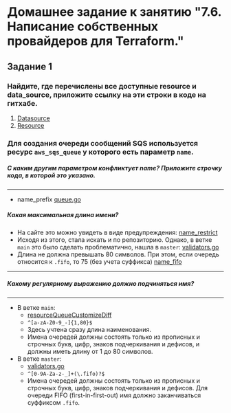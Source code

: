 # Домашнее задание к занятию "7.6. Написание собственных провайдеров для Terraform."

## Задание 1 

### Найдите, где перечислены все доступные resource и data_source, приложите ссылку на эти строки в коде на гитхабе.

1. [Datasource](https://github.com/hashicorp/terraform-provider-aws/blob/6076d5a60ec814b243bc45170d67cb268a39d927/internal/provider/provider.go#L338)
2. [Resource](https://github.com/hashicorp/terraform-provider-aws/blob/6076d5a60ec814b243bc45170d67cb268a39d927/internal/provider/provider.go#L709)


### Для создания очереди сообщений SQS используется ресурс `aws_sqs_queue` у которого есть параметр `name`.
##### С каким другим параметром конфликтует name? Приложите строчку кода, в которой это указано.

----------------------------------------------------
* name_prefix [queue.go](https://github.com/hashicorp/terraform-provider-aws/blob/6076d5a60ec814b243bc45170d67cb268a39d927/internal/service/sqs/queue.go#L97)

##### Какая максимальная длина имени?

* На сайте это можно увидеть в виде предупреждения: [name_restrict](https://registry.terraform.io/providers/hashicorp/aws/latest/docs/resources/sqs_queue#name)
* Исходя из этого, стала искать и по репозиторию. Однако, в ветке `main` это было сделать проблематично, нашла в `master`: [validators.go](https://github.com/hashicorp/terraform-provider-aws/blob/b8b7fee0e5cf4b469d8d4d2a2dc01ed13654a03a/aws/validators.go#L1035)
* Длина не должна превышать 80 символов. При этом, если очередь относится к `.fifo`, то 75 (без учета суффикса)
 [name_fifo](https://github.com/hashicorp/terraform-provider-aws/blob/6076d5a60ec814b243bc45170d67cb268a39d927/internal/service/sqs/queue.go#L411)
----------------------------------------------------
##### Какому регулярному выражению должно подчиняться имя?

----------------------------------------------------
* В ветке `main`:
  * [resourceQueueCustomizeDiff](https://github.com/hashicorp/terraform-provider-aws/blob/6076d5a60ec814b243bc45170d67cb268a39d927/internal/service/sqs/queue.go#L413)
  * `^[a-zA-Z0-9_-]{1,80}$`
  * Здесь учтена сразу длина наименования. 
  * Имена очередей должны состоять только из прописных и строчных букв, цифр, знаков подчеркивания и дефисов, и должны иметь длину от 1 до 80 символов.
* В ветке `master`:
  * [validators.go](https://github.com/hashicorp/terraform-provider-aws/blob/b8b7fee0e5cf4b469d8d4d2a2dc01ed13654a03a/aws/validators.go#L1041)
  * `^[0-9A-Za-z-_]+(\.fifo)?$`
  * Имена очередей должны состоять только из прописных и строчных букв, цифр, знаков подчеркивания и дефисов. Для очереди FIFO (first-in-first-out) имя должно заканчиваться суффиксом `.fifo`.